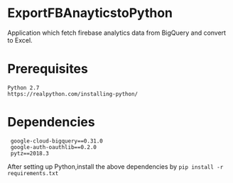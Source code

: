 # ExportFBAnayticstoPython
Application which fetch firebase analytics data from BigQuery and convert to Excel.

# Prerequisites

```
Python 2.7 
https://realpython.com/installing-python/
```
# Dependencies

```
 google-cloud-bigquery==0.31.0
 google-auth-oauthlib==0.2.0
 pytz==2018.3
```

After setting up Python,install the above dependencies by `pip install -r requirements.txt`




